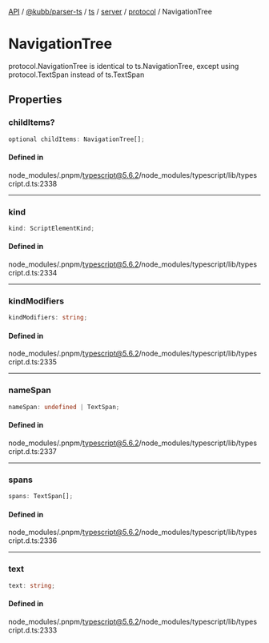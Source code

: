 [API](../../../../../../../../../packages.md) / [@kubb/parser-ts](../../../../../../../index.md) / [ts](../../../../../index.md) / [server](../../../index.md) / [protocol](../index.md) / NavigationTree

# NavigationTree

protocol.NavigationTree is identical to ts.NavigationTree, except using protocol.TextSpan instead of ts.TextSpan

## Properties

### childItems?

```ts
optional childItems: NavigationTree[];
```

#### Defined in

node\_modules/.pnpm/typescript@5.6.2/node\_modules/typescript/lib/typescript.d.ts:2338

***

### kind

```ts
kind: ScriptElementKind;
```

#### Defined in

node\_modules/.pnpm/typescript@5.6.2/node\_modules/typescript/lib/typescript.d.ts:2334

***

### kindModifiers

```ts
kindModifiers: string;
```

#### Defined in

node\_modules/.pnpm/typescript@5.6.2/node\_modules/typescript/lib/typescript.d.ts:2335

***

### nameSpan

```ts
nameSpan: undefined | TextSpan;
```

#### Defined in

node\_modules/.pnpm/typescript@5.6.2/node\_modules/typescript/lib/typescript.d.ts:2337

***

### spans

```ts
spans: TextSpan[];
```

#### Defined in

node\_modules/.pnpm/typescript@5.6.2/node\_modules/typescript/lib/typescript.d.ts:2336

***

### text

```ts
text: string;
```

#### Defined in

node\_modules/.pnpm/typescript@5.6.2/node\_modules/typescript/lib/typescript.d.ts:2333
